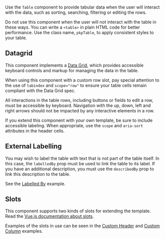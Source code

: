 
Use the `Table` component to provide tabular data when the user will interact with the data, such as sorting, searching, filtering or editing the rows.

Do not use this component when the user will not interact with the table in these ways. You can write a `<table>` in plain HTML code for better performance. Use the class name, `pkpTable`, to apply consistent styles to your table.

## Datagrid

This component implements a [Data Grid](https://www.w3.org/TR/wai-aria-practices/examples/grid/dataGrids.html), which provides accessible keyboard controls and markup for managing the data in the table.

When using this component with a custom row slot, pay special attention to the use of `tabindex` and `scope="row"` to ensure your table cells remain compliant with the Data Grid spec.

All interactions in the table rows, including buttons or fields to edit a row, must be accessible by keyboard. Navigation with the up, down, left and right arrows should not be impacted by any interactive elements in a row.

If you extend this component with your own template, be sure to include accessible labeling. When appropriate, use the `scope` and `aria-sort` attributes in the header cells.

## External Labelling

You may wish to label the table with text that is not part of the table itself. In this case, the `labelledBy` prop must be used to link the table to its label. If you have an additional description, you must use the `describedBy` prop to link this description to the table.

See the [Labelled By](#/component/Table/LabelledBy) example.

## Slots

This component supports two kinds of slots for extending the template. Read the [Vue.js documentation about slots](https://vuejs.org/v2/guide/components-slots.html).

Examples of the slots in use can be seen in the [Custom Header](#/components/Table/examples/with-header) and [Custom Column](#/components/Table/examples/with-column) examples.

